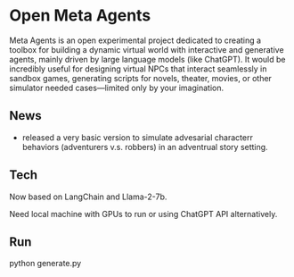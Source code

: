# Open Meta Agents
Meta Agents is an open experimental project dedicated to creating a toolbox for building a dynamic virtual world with interactive and generative agents, mainly driven by large language models (like ChatGPT). It would be incredibly useful for designing virtual NPCs that interact seamlessly in sandbox games, generating scripts for novels, theater, movies, or other simulator needed cases—limited only by your imagination.

## News
- released a very basic version to simulate advesarial characterr behaviors (adventurers v.s. robbers) in an adventrual story setting.

## Tech
Now based on LangChain and Llama-2-7b. 

Need local machine with GPUs to run or using ChatGPT API alternatively.

## Run
python generate.py